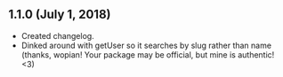 ## 1.1.0 (July 1, 2018)
- Created changelog.
- Dinked around with getUser so it searches by slug rather than name (thanks, wopian! Your package may be official, but mine is authentic! <3)
